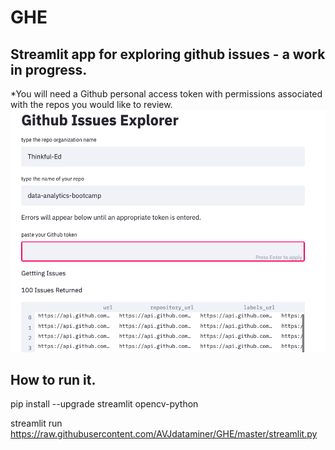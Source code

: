 # GHE
## Streamlit app for exploring github issues - a work in progress.
*You will need a Github personal access token with permissions associated with the repos you would like to review.
![](https://raw.githubusercontent.com/AVJdataminer/GHE/master/screenshot.png)

## How to run it.
pip install --upgrade streamlit opencv-python 

streamlit run https://raw.githubusercontent.com/AVJdataminer/GHE/master/streamlit.py
